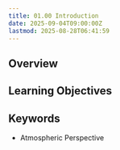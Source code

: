 ```yaml
---
title: 01.00 Introduction
date: 2025-09-04T09:00:00Z
lastmod: 2025-08-28T06:41:59
---
```


## Overview

## Learning Objectives

## Keywords

- Atmospheric Perspective
